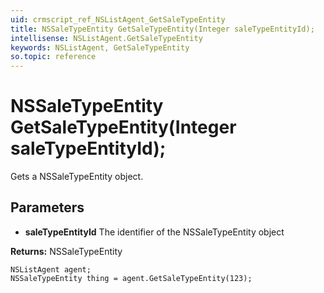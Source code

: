 ```yaml
---
uid: crmscript_ref_NSListAgent_GetSaleTypeEntity
title: NSSaleTypeEntity GetSaleTypeEntity(Integer saleTypeEntityId);
intellisense: NSListAgent.GetSaleTypeEntity
keywords: NSListAgent, GetSaleTypeEntity
so.topic: reference
---
```


# NSSaleTypeEntity GetSaleTypeEntity(Integer saleTypeEntityId);

Gets a NSSaleTypeEntity object.

## Parameters

* **saleTypeEntityId** The identifier of the NSSaleTypeEntity object

**Returns:** NSSaleTypeEntity

```crmscript
NSListAgent agent;
NSSaleTypeEntity thing = agent.GetSaleTypeEntity(123);
```


